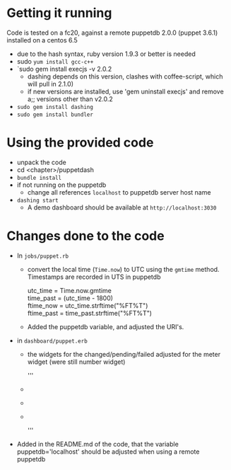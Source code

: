 Getting it running
==================

Code is tested on a fc20, against a remote puppetdb 2.0.0 (puppet 3.6.1) installed on a centos 6.5

* due to the hash syntax, ruby version 1.9.3 or better is needed
* sudo `yum install gcc-c++`
* `sudo gem install execjs -v 2.0.2
  * dashing depends on this version, clashes with coffee-script, which will pull in 2.1.0)
  * if new versions are installed, use 'gem uninstall execjs' and remove a;; versions other than v2.0.2
* `sudo gem install dashing`
* `sudo gem install bundler`

Using the provided code
=======================

* unpack the code
* cd \<chapter\>/puppetdash
* `bundle install`
* if not running on the puppetdb
  * change all references `localhost` to puppetdb server host name
* `dashing start`
  * A demo dashboard should be available at `http://localhost:3030`

Changes done to the code
========================

* In `jobs/puppet.rb`
  * convert the local time (`Time.now`) to UTC using the `gmtime` method. Timestamps are recorded in UTS in puppetdb

    utc_time = Time.now.gmtime  
    time_past = (utc_time - 1800)  
    ftime_now = utc_time.strftime("%FT%T")  
    ftime_past = time_past.strftime("%FT%T")  

  * Added the puppetdb variable, and adjusted the URI's.
* in `dashboard/puppet.erb`
  * the widgets for the changed/pending/failed  adjusted for the meter widget (were still number widget)

    '''
    <li data-row="1" data-col="1" data-sizex="1" data-sizey="1">  
      <div data-id="pupchanged" data-view="Meter" data-min="0" data-max="100" data-title="Changed" style="background-color:#96bf48"></div>  
    </li>  
    <li data-row="1" data-col="1" data-sizex="1" data-sizey="1">  
      <div data-id="puppending" data-view="Meter" data-min="0" data-max="100" data-title="Pending" ></div>  
    </li>  
    <li data-row="1" data-col="1" data-sizex="1" data-sizey="1">  
      <div data-id="pupfailed" data-view="Meter" data-min="0" data-max="100" data-title="Failed" class="status-danger"></div>  
    </li>  
    '''
    
* Added in the README.md of the code, that the variable puppetdb='localhost' should be adjusted when using a remote puppetdb


